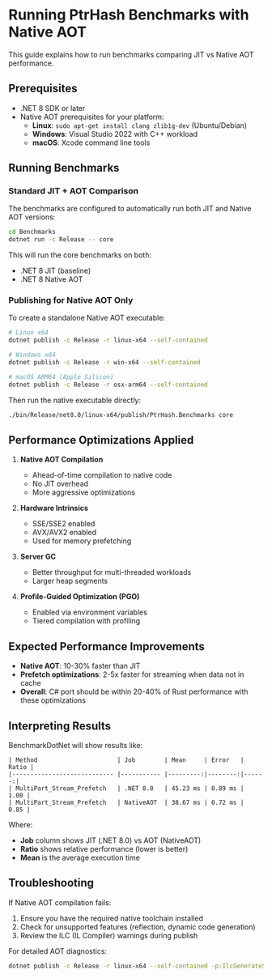 # Running PtrHash Benchmarks with Native AOT

This guide explains how to run benchmarks comparing JIT vs Native AOT performance.

## Prerequisites

- .NET 8 SDK or later
- Native AOT prerequisites for your platform:
  - **Linux**: `sudo apt-get install clang zlib1g-dev` (Ubuntu/Debian)
  - **Windows**: Visual Studio 2022 with C++ workload
  - **macOS**: Xcode command line tools

## Running Benchmarks

### Standard JIT + AOT Comparison

The benchmarks are configured to automatically run both JIT and Native AOT versions:

```bash
cd Benchmarks
dotnet run -c Release -- core
```

This will run the core benchmarks on both:
- .NET 8 JIT (baseline)
- .NET 8 Native AOT

### Publishing for Native AOT Only

To create a standalone Native AOT executable:

```bash
# Linux x64
dotnet publish -c Release -r linux-x64 --self-contained

# Windows x64
dotnet publish -c Release -r win-x64 --self-contained

# macOS ARM64 (Apple Silicon)
dotnet publish -c Release -r osx-arm64 --self-contained
```

Then run the native executable directly:
```bash
./bin/Release/net8.0/linux-x64/publish/PtrHash.Benchmarks core
```

## Performance Optimizations Applied

1. **Native AOT Compilation**
   - Ahead-of-time compilation to native code
   - No JIT overhead
   - More aggressive optimizations

2. **Hardware Intrinsics**
   - SSE/SSE2 enabled
   - AVX/AVX2 enabled
   - Used for memory prefetching

3. **Server GC**
   - Better throughput for multi-threaded workloads
   - Larger heap segments

4. **Profile-Guided Optimization (PGO)**
   - Enabled via environment variables
   - Tiered compilation with profiling

## Expected Performance Improvements

- **Native AOT**: 10-30% faster than JIT
- **Prefetch optimizations**: 2-5x faster for streaming when data not in cache
- **Overall**: C# port should be within 20-40% of Rust performance with these optimizations

## Interpreting Results

BenchmarkDotNet will show results like:

```
| Method                      | Job        | Mean     | Error   | Ratio |
|---------------------------- |----------- |---------:|--------:|------:|
| MultiPart_Stream_Prefetch   | .NET 8.0   | 45.23 ms | 0.89 ms |  1.00 |
| MultiPart_Stream_Prefetch   | NativeAOT  | 38.67 ms | 0.72 ms |  0.85 |
```

Where:
- **Job** column shows JIT (.NET 8.0) vs AOT (NativeAOT)
- **Ratio** shows relative performance (lower is better)
- **Mean** is the average execution time

## Troubleshooting

If Native AOT compilation fails:

1. Ensure you have the required native toolchain installed
2. Check for unsupported features (reflection, dynamic code generation)
3. Review the ILC (IL Compiler) warnings during publish

For detailed AOT diagnostics:
```bash
dotnet publish -c Release -r linux-x64 --self-contained -p:IlcGenerateStackTraceData=true -p:IlcTrimMetadata=false
```